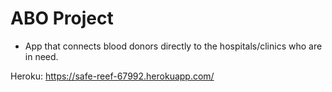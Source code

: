 # ABO Project

- App that connects blood donors directly to the hospitals/clinics who are in need.

Heroku:  https://safe-reef-67992.herokuapp.com/
